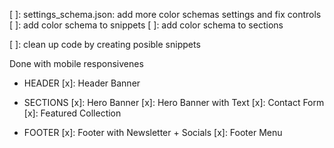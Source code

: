 [ ]: settings_schema.json: add more color schemas settings and fix controls
[ ]: add color schema to snippets
[ ]: add color schema to sections

[ ]: clean up code by creating posible snippets

Done with mobile responsivenes
- HEADER
[x]: Header Banner

- SECTIONS
[x]: Hero Banner
[x]: Hero Banner with Text
[x]: Contact Form
[x]: Featured Collection

- FOOTER
[x]: Footer with Newsletter + Socials
[x]: Footer Menu